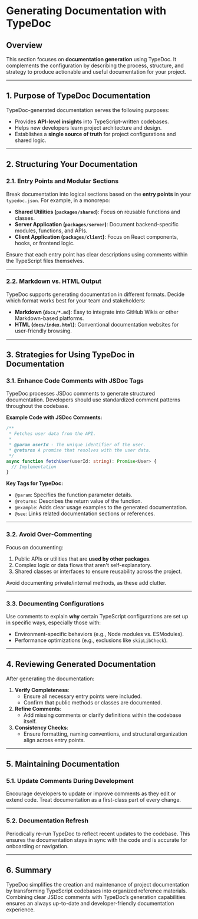 # Generating Documentation with TypeDoc

## Overview

This section focuses on **documentation generation** using TypeDoc. It complements the configuration by describing the
process, structure, and strategy to produce actionable and useful documentation for your project.

---

## 1. Purpose of TypeDoc Documentation

TypeDoc-generated documentation serves the following purposes:

- Provides **API-level insights** into TypeScript-written codebases.
- Helps new developers learn project architecture and design.
- Establishes a **single source of truth** for project configurations and shared logic.

---

## 2. Structuring Your Documentation

### 2.1. Entry Points and Modular Sections

Break documentation into logical sections based on the **entry points** in your `typedoc.json`. For example, in a
monorepo:

- **Shared Utilities (`packages/shared`)**: Focus on reusable functions and classes.
- **Server Application (`packages/server`)**: Document backend-specific modules, functions, and APIs.
- **Client Application (`packages/client`)**: Focus on React components, hooks, or frontend logic.

Ensure that each entry point has clear descriptions using comments within the TypeScript files themselves.

---

### 2.2. Markdown vs. HTML Output

TypeDoc supports generating documentation in different formats. Decide which format works best for your team and
stakeholders:

- **Markdown (`docs/*.md`)**: Easy to integrate into GitHub Wikis or other Markdown-based platforms.
- **HTML (`docs/index.html`)**: Conventional documentation websites for user-friendly browsing.

---

## 3. Strategies for Using TypeDoc in Documentation

### 3.1. Enhance Code Comments with JSDoc Tags

TypeDoc processes JSDoc comments to generate structured documentation. Developers should use standardized comment
patterns throughout the codebase.

**Example Code with JSDoc Comments:**

```ts
/**
 * Fetches user data from the API.
 *
 * @param userId - The unique identifier of the user.
 * @returns A promise that resolves with the user data.
 */
async function fetchUser(userId: string): Promise<User> {
  // Implementation
}
```

**Key Tags for TypeDoc:**

- `@param`: Specifies the function parameter details.
- `@returns`: Describes the return value of the function.
- `@example`: Adds clear usage examples to the generated documentation.
- `@see`: Links related documentation sections or references.

---

### 3.2. Avoid Over-Commenting

Focus on documenting:

1. Public APIs or utilities that are **used by other packages**.
2. Complex logic or data flows that aren't self-explanatory.
3. Shared classes or interfaces to ensure reusability across the project.

Avoid documenting private/internal methods, as these add clutter.

---

### 3.3. Documenting Configurations

Use comments to explain **why** certain TypeScript configurations are set up in specific ways, especially those with:

- Environment-specific behaviors (e.g., Node modules vs. ESModules).
- Performance optimizations (e.g., exclusions like `skipLibCheck`).

---

## 4. Reviewing Generated Documentation

After generating the documentation:

1. **Verify Completeness**:
    - Ensure all necessary entry points were included.
    - Confirm that public methods or classes are documented.
2. **Refine Comments**:
    - Add missing comments or clarify definitions within the codebase itself.
3. **Consistency Checks**:
    - Ensure formatting, naming conventions, and structural organization align across entry points.

---

## 5. Maintaining Documentation

### 5.1. Update Comments During Development

Encourage developers to update or improve comments as they edit or extend code. Treat documentation as a first-class
part of every change.

---

### 5.2. Documentation Refresh

Periodically re-run TypeDoc to reflect recent updates to the codebase. This ensures the documentation stays in sync with
the code and is accurate for onboarding or navigation.

---

## 6. Summary

TypeDoc simplifies the creation and maintenance of project documentation by transforming TypeScript codebases into
organized reference materials. Combining clear JSDoc comments with TypeDoc’s generation capabilities ensures an always
up-to-date and developer-friendly documentation experience.